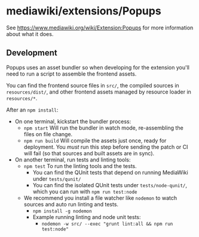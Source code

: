 # mediawiki/extensions/Popups

See https://www.mediawiki.org/wiki/Extension:Popups for more information about
what it does.

## Development

Popups uses an asset bundler so when developing for the extension you'll need
to run a script to assemble the frontend assets.

You can find the frontend source files in `src/`, the compiled sources in
`resources/dist/`, and other frontend assets managed by resource loader in
`resources/*`.

After an `npm install`:

* On one terminal, kickstart the bundler process:
  * `npm start` Will run the bundler in watch mode, re-assembling the files on
    file change.
  * `npm run build` Will compile the assets just once, ready for deployment. You
    *must* run this step before sending the patch or CI will fail (so that
    sources and built assets are in sync).
* On another terminal, run tests and linting tools:
  * `npm test` To run the linting tools and the tests.
    * You can find the QUnit tests that depend on running MediaWiki under
      `tests/qunit/`
    * You can find the isolated QUnit tests under `tests/node-qunit/`, which you
      can run with `npm run test:node`
  * We recommend you install a file watcher like `nodemon` to watch sources and
    auto run linting and tests.
    * `npm install -g nodemon`
    * Example running linting and node unit tests:
      * `nodemon -w src/ --exec "grunt lint:all && npm run test:node"`
